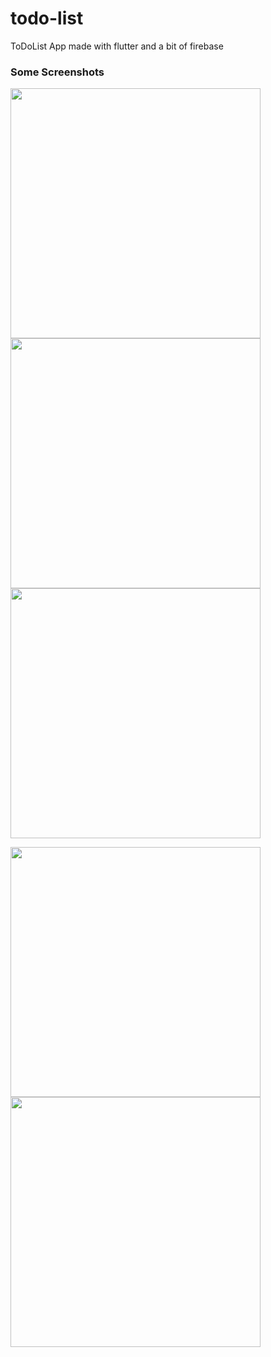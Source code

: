# todo-list
ToDoList App made with flutter and a bit of firebase
### Some Screenshots

<p float="left">
  <img src="app_images/calculator_img1.jpeg" height="400em"/>

  <img src="app_images/calculator_img5.jpeg" height="400em"/>

  <img src="app_images/calculator_img4.jpeg" height="400em"/>
  
  
  
</p>
<p float="left">
  <img src="app_images/calculator_img2.jpeg" height="400em"/>
  <img src="app_images/calculator_img3.jpeg" height="400em"/>
  
</p>
